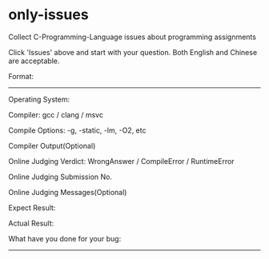 # only-issues
Collect C-Programming-Language issues about programming assignments

Click 'Issues' above and start with your question. Both English and Chinese are acceptable.

Format:

---
Operating System:

Compiler: gcc / clang / msvc

Compile Options: -g, -static, -lm, -O2, etc

Compiler Output(Optional)

Online Judging Verdict: WrongAnswer / CompileError / RuntimeError

Online Judging Submission No.

Online Judging Messages(Optional)

Expect Result:

Actual Result:

What have you done for your bug:

---
